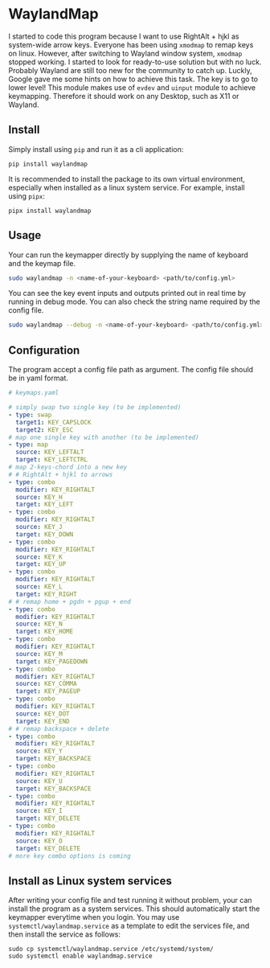 # WaylandMap

I started to code this program because I want to use RightAlt + hjkl as system-wide arrow keys. Everyone has been using `xmodmap` to remap keys on linux. However, after switching to Wayland window system, `xmodmap` stopped working. I started to look for ready-to-use solution but with no luck. Probably Wayland are still too new for the community to catch up. Luckly, Google gave me some hints on how to achieve this task. The key is to go to lower level! This module makes use of `evdev` and `uinput` module to achieve keymapping. Therefore it should work on any Desktop, such as X11 or Wayland.

## Install
Simply install using `pip` and run it as a cli application:
```
pip install waylandmap
```
It is recommended to install the package to its own virtual environment, especially when installed as a linux system service. For example, install using `pipx`:
```
pipx install waylandmap
```

## Usage
Your can run the keymapper directly by supplying the name of keyboard and the keymap file.
```bash
sudo waylandmap -n <name-of-your-keyboard> <path/to/config.yml>
```
You can see the key event inputs and outputs printed out in real time by running in debug mode. You can also check the string name required by the config file.
```bash
sudo waylandmap --debug -n <name-of-your-keyboard> <path/to/config.yml>
```

## Configuration
The program accept a config file path as argument. The config file should be in yaml format.
```yaml
# keymaps.yaml

# simply swap two single key (to be implemented)
- type: swap
  target1: KEY_CAPSLOCK
  target2: KEY_ESC
# map one single key with another (to be implemented)
- type: map
  source: KEY_LEFTALT
  target: KEY_LEFTCTRL
# map 2-keys-chord into a new key
# # RightAlt + hjkl to arrows
- type: combo 
  modifier: KEY_RIGHTALT
  source: KEY_H
  target: KEY_LEFT
- type: combo 
  modifier: KEY_RIGHTALT
  source: KEY_J
  target: KEY_DOWN
- type: combo 
  modifier: KEY_RIGHTALT
  source: KEY_K
  target: KEY_UP
- type: combo 
  modifier: KEY_RIGHTALT
  source: KEY_L
  target: KEY_RIGHT
# # remap home + pgdn + pgup + end
- type: combo 
  modifier: KEY_RIGHTALT
  source: KEY_N
  target: KEY_HOME
- type: combo 
  modifier: KEY_RIGHTALT
  source: KEY_M
  target: KEY_PAGEDOWN
- type: combo 
  modifier: KEY_RIGHTALT
  source: KEY_COMMA
  target: KEY_PAGEUP
- type: combo 
  modifier: KEY_RIGHTALT
  source: KEY_DOT
  target: KEY_END
# # remap backspace + delete
- type: combo 
  modifier: KEY_RIGHTALT
  source: KEY_Y
  target: KEY_BACKSPACE
- type: combo 
  modifier: KEY_RIGHTALT
  source: KEY_U
  target: KEY_BACKSPACE
- type: combo 
  modifier: KEY_RIGHTALT
  source: KEY_I
  target: KEY_DELETE
- type: combo 
  modifier: KEY_RIGHTALT
  source: KEY_O
  target: KEY_DELETE
# more key combo options is coming

```

## Install as Linux system services

After writing your config file and test running it without problem, your can install the program as a system services. This should automatically start the keymapper everytime when you login. You may use `systemctl/waylandmap.service` as a template to edit the services file, and then install the service as follows:

```
sudo cp systemctl/waylandmap.service /etc/systemd/system/
sudo systemctl enable waylandmap.service
```

